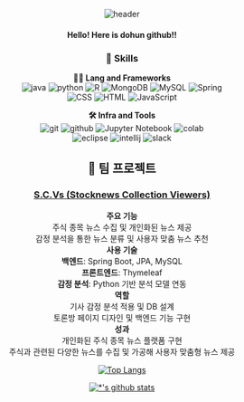 <div align="center">
  
![header](https://capsule-render.vercel.app/api?type=rounded&color=gradient&text=%20Giveluck%20&)


#### Hello! Here is dohun github!!


### 🦾 Skills
**🧑‍💻 Lang and Frameworks** <br>
![java](https://img.shields.io/badge/java-ffffff.svg?&style=for-the-badge&logo=openjdk&logoColor=black)
![python](https://img.shields.io/badge/python-3776AB.svg?&style=for-the-badge&logo=python&logoColor=white)
![R](https://img.shields.io/badge/r-%23276DC3.svg?style=for-the-badge&logo=r&logoColor=white)
![MongoDB](https://img.shields.io/badge/MongoDB-47A248?style=for-the-badge&logo=MongoDB&logoColor=white)
![MySQL](https://img.shields.io/badge/MySQL-4479A1.svg?&style=for-the-badge&logo=mysql&logoColor=white)
![Spring](https://img.shields.io/badge/Spring-6DB33F?style=for-the-badge&logo=Spring&logoColor=white)
<br>
![CSS](https://img.shields.io/badge/CSS3-%231572B6.svg?&style=for-the-badge&logo=css3&logoColor=white)
![HTML](https://img.shields.io/badge/HTML5-%23E34F26.svg?&style=for-the-badge&logo=html5&logoColor=white)
![JavaScript](https://img.shields.io/badge/JavaScript-%23F7DF1E.svg?&style=for-the-badge&logo=javascript&logoColor=black)



**🛠️ Infra and Tools** <br>
![git](https://img.shields.io/badge/git-F05032.svg?&style=for-the-badge&logo=git&logoColor=white)
![github](https://img.shields.io/badge/github-181717.svg?&style=for-the-badge&logo=github&logoColor=white)
![Jupyter Notebook](https://img.shields.io/badge/jupyter-%23FA0F00.svg?style=for-the-badge&logo=jupyter&logoColor=white)
![colab](https://img.shields.io/badge/colab-F9AB00.svg?&style=for-the-badge&logo=googlecolab&logoColor=white)<br>
![eclipse](https://img.shields.io/badge/eclipse-2C2255.svg?&style=for-the-badge&logo=eclipseide&logoColor=white)
![intellij](https://img.shields.io/badge/intellij-000000.svg?&style=for-the-badge&logo=intellijidea&logoColor=white)
![slack](https://img.shields.io/badge/slack-4A154B.svg?&style=for-the-badge&logo=slack&logoColor=white)

## 🌟 팀 프로젝트  
### [S.C.Vs (Stocknews Collection Viewers)](https://github.com/27kdt3team/team3.git)
 **주요 기능**  
  주식 종목 뉴스 수집 및 개인화된 뉴스 제공  
  감정 분석을 통한 뉴스 분류 및 사용자 맞춤 뉴스 추천  
 **사용 기술**  
  **백엔드**: Spring Boot, JPA, MySQL  
  **프론트엔드**: Thymeleaf  
  **감정 분석**: Python 기반 분석 모델 연동  
 **역할**  
  기사 감정 분석 적용 및 DB 설계  
  토론방 페이지 디자인 및 백엔드 기능 구현  
 **성과**  
  개인화된 주식 종목 뉴스 플랫폼 구현  
  주식과 관련된 다양한 뉴스를 수집 및 가공해 사용자 맞춤형 뉴스 제공  




[![Top Langs](https://github-readme-stats.vercel.app/api/top-langs/?username=giveluck)](https://github.com/giveluck/github-readme-stats)

[![*'s github stats](https://github-readme-stats.vercel.app/api?username=giveluck&show_icons=true&theme=radical)](https://github.com/giveluck)
</div>
